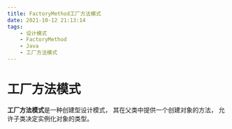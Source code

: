 ```yaml
---
title: FactoryMethod工厂方法模式
date: 2021-10-12 21:13:14
tags:
    - 设计模式
    - FactoryMethod
    - Java
    - 工厂方法模式
---
```


# 工厂方法模式

**工厂方法模式**是一种创建型设计模式， 其在父类中提供一个创建对象的方法， 允许子类决定实例化对象的类型。

